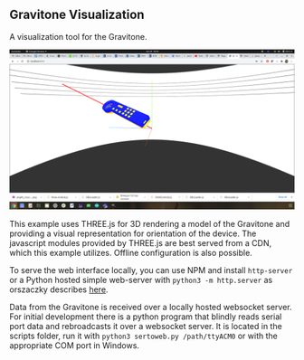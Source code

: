 ## Gravitone Visualization
A visualization tool for the Gravitone.

![](images/screenshot20220122.png)

This example uses THREE.js for 3D rendering a model of the Gravitone and providing a visual representation for orientation of the device. The javascript modules provided by THREE.js are best served from a CDN, which this example utilizes. Offline configuration is also possible.

To serve the web interface locally, you can use NPM and install ```http-server``` or a Python hosted simple web-server with ```python3 -m http.server```  as orszaczky describes [here](https://stackoverflow.com/questions/18586921/how-to-launch-html-using-chrome-at-allow-file-access-from-files-mode).

Data from the Gravitone is received over a locally hosted websocket server. For initial development there is a python program that blindly reads serial port data and rebroadcasts it over a websocket server. It is located in the scripts folder, run it with ```python3 sertoweb.py /path/ttyACM0``` or with the appropriate COM port in Windows.